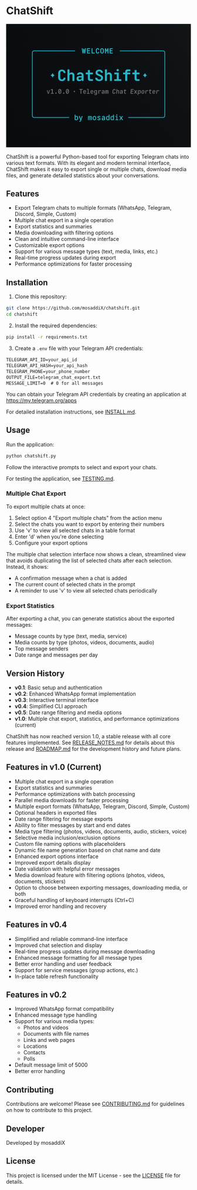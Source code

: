 # ChatShift

<p align="center">
  <img src="images/welcome.png" alt="ChatShift Welcome Screen" width="600">
</p>

ChatShift is a powerful Python-based tool for exporting Telegram chats into various text formats. With its elegant and modern terminal interface, ChatShift makes it easy to export single or multiple chats, download media files, and generate detailed statistics about your conversations.

## Features

- Export Telegram chats to multiple formats (WhatsApp, Telegram, Discord, Simple, Custom)
- Multiple chat export in a single operation
- Export statistics and summaries
- Media downloading with filtering options
- Clean and intuitive command-line interface
- Customizable export options
- Support for various message types (text, media, links, etc.)
- Real-time progress updates during export
- Performance optimizations for faster processing

## Installation

1. Clone this repository:
```bash
git clone https://github.com/mosaddiX/chatshift.git
cd chatshift
```

2. Install the required dependencies:
```bash
pip install -r requirements.txt
```

3. Create a `.env` file with your Telegram API credentials:
```
TELEGRAM_API_ID=your_api_id
TELEGRAM_API_HASH=your_api_hash
TELEGRAM_PHONE=your_phone_number
OUTPUT_FILE=telegram_chat_export.txt
MESSAGE_LIMIT=0  # 0 for all messages
```

You can obtain your Telegram API credentials by creating an application at https://my.telegram.org/apps

For detailed installation instructions, see [INSTALL.md](docs/INSTALL.md).

## Usage

Run the application:
```bash
python chatshift.py
```

Follow the interactive prompts to select and export your chats.

For testing the application, see [TESTING.md](docs/TESTING.md).

### Multiple Chat Export

To export multiple chats at once:
1. Select option 4 "Export multiple chats" from the action menu
2. Select the chats you want to export by entering their numbers
3. Use 'v' to view all selected chats in a table format
4. Enter 'd' when you're done selecting
5. Configure your export options

The multiple chat selection interface now shows a clean, streamlined view that avoids duplicating the list of selected chats after each selection. Instead, it shows:
- A confirmation message when a chat is added
- The current count of selected chats in the prompt
- A reminder to use 'v' to view all selected chats periodically

### Export Statistics

After exporting a chat, you can generate statistics about the exported messages:
- Message counts by type (text, media, service)
- Media counts by type (photos, videos, documents, audio)
- Top message senders
- Date range and messages per day

## Version History

- **v0.1**: Basic setup and authentication
- **v0.2**: Enhanced WhatsApp format implementation
- **v0.3**: Interactive terminal interface
- **v0.4**: Simplified CLI approach
- **v0.5**: Date range filtering and media options
- **v1.0**: Multiple chat export, statistics, and performance optimizations (current)

ChatShift has now reached version 1.0, a stable release with all core features implemented. See [RELEASE_NOTES.md](docs/RELEASE_NOTES.md) for details about this release and [ROADMAP.md](docs/ROADMAP.md) for the development history and future plans.

## Features in v1.0 (Current)

- Multiple chat export in a single operation
- Export statistics and summaries
- Performance optimizations with batch processing
- Parallel media downloads for faster processing
- Multiple export formats (WhatsApp, Telegram, Discord, Simple, Custom)
- Optional headers in exported files
- Date range filtering for message exports
- Ability to filter messages by start and end dates
- Media type filtering (photos, videos, documents, audio, stickers, voice)
- Selective media inclusion/exclusion options
- Custom file naming options with placeholders
- Dynamic file name generation based on chat name and date
- Enhanced export options interface
- Improved export details display
- Date validation with helpful error messages
- Media download feature with filtering options (photos, videos, documents, stickers)
- Option to choose between exporting messages, downloading media, or both
- Graceful handling of keyboard interrupts (Ctrl+C)
- Improved error handling and recovery

## Features in v0.4

- Simplified and reliable command-line interface
- Improved chat selection and display
- Real-time progress updates during message downloading
- Enhanced message formatting for all message types
- Better error handling and user feedback
- Support for service messages (group actions, etc.)
- In-place table refresh functionality

## Features in v0.2

- Improved WhatsApp format compatibility
- Enhanced message type handling
- Support for various media types:
  - Photos and videos
  - Documents with file names
  - Links and web pages
  - Locations
  - Contacts
  - Polls
- Default message limit of 5000
- Better error handling

## Contributing

Contributions are welcome! Please see [CONTRIBUTING.md](CONTRIBUTING.md) for guidelines on how to contribute to this project.

## Developer

Developed by mosaddiX

## License

This project is licensed under the MIT License - see the [LICENSE](LICENSE) file for details.
